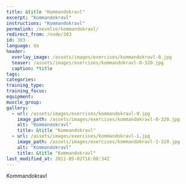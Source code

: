 ```yaml
---
title: &title "Kommandokravl"
excerpt: "Kommandokravl"
instructions: "Kommandokravl"
permalink: /oevelse/kommandokravl/
redirect_from: /node/303
id: 303
language: da
header:
  overlay_image: /assets/images/exercises/kommandokravl-0.jpg
  teaser: /assets/images/exercises/kommandokravl-0-320.jpg
  caption: *title
tags:
categories:
training_type: 
training_focus: 
equipment:
muscle_group:
gallery:
  - url: /assets/images/exercises/kommandokravl-0.jpg
    image_path: /assets/images/exercises/kommandokravl-0-320.jpg
    alt: "Kommandokravl"
    title: &title "Kommandokravl"
  - url: /assets/images/exercises/kommandokravl-1.jpg
    image_path: /assets/images/exercises/kommandokravl-1-320.jpg
    alt: "Kommandokravl"
    title: &title "Kommandokravl"
last_modified_at: 2011-05-02T16:00:34Z
---
```


Kommandokravl
